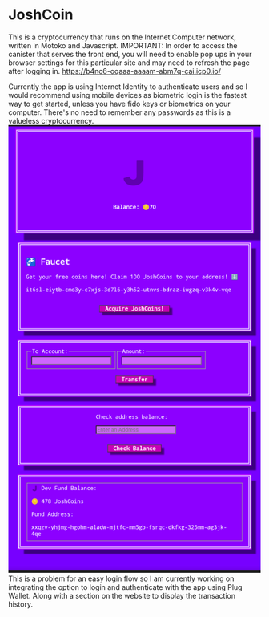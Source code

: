 # JoshCoin
This is a cryptocurrency that runs on the Internet Computer network, written in Motoko and Javascript.
IMPORTANT: In order to access the canister that serves the front end, you will need to enable pop ups in your browser settings for this particular site and may need to refresh the page after logging in.
https://b4nc6-oqaaa-aaaam-abm7q-cai.icp0.io/

Currently the app is using Internet Identity to authenticate users and so I would recommend using mobile devices as biometric login is the fastest way to get started, unless you have fido keys or biometrics on your computer. There's no need to remember any passwords as this is a valueless cryptocurrency.
![alt text](https://raw.githubusercontent.com/JoshHorosak/JoshCoin/main/Josh.png)
This is a problem for an easy login flow so I am currently working on integrating the option to login and authenticate with the app using Plug Wallet. Along with a section on the website to display the transaction history.


